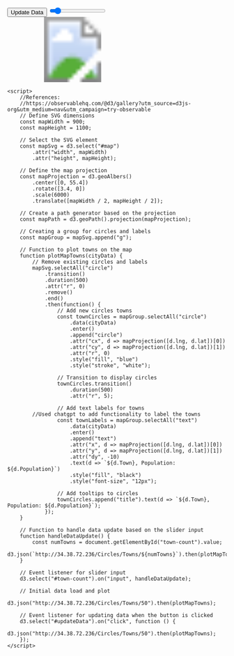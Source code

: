 <!DOCTYPE html>
<html>
<head>
    <meta charset="utf-8">
    <script src="https://d3js.org/d3.v7.min.js"></script>
</head>
<body>
    <!-- Button to update data -->
    <button id="updateData">Update Data</button>
    <!-- Input for selecting town count -->
    <input type="range" id="town-count" min="1" max="500" value="50">
    <!-- SVG element for the map -->
    <svg id="map">
        <image xlink:href="united-kingdom.svg" width="100%" height="100%"></image>
    </svg>

    <script>
        //References:
        //https://observablehq.com/@d3/gallery?utm_source=d3js-org&utm_medium=nav&utm_campaign=try-observable
        // Define SVG dimensions
        const mapWidth = 900;
        const mapHeight = 1100;

        // Select the SVG element
        const mapSvg = d3.select("#map")
            .attr("width", mapWidth)
            .attr("height", mapHeight);

        // Define the map projection
        const mapProjection = d3.geoAlbers()
            .center([0, 55.4])
            .rotate([3.4, 0])
            .scale(6000)
            .translate([mapWidth / 2, mapHeight / 2]);

        // Create a path generator based on the projection
        const mapPath = d3.geoPath().projection(mapProjection);

        // Creating a group for circles and labels
        const mapGroup = mapSvg.append("g");

        // Function to plot towns on the map
        function plotMapTowns(cityData) {
            // Remove existing circles and labels
            mapSvg.selectAll("circle")
                .transition()
                .duration(500)
                .attr("r", 0)
                .remove()
                .end()
                .then(function() {
                    // Add new circles towns
                    const townCircles = mapGroup.selectAll("circle")
                        .data(cityData)
                        .enter()
                        .append("circle")
                        .attr("cx", d => mapProjection([d.lng, d.lat])[0])
                        .attr("cy", d => mapProjection([d.lng, d.lat])[1])
                        .attr("r", 0)
                        .style("fill", "blue")
                        .style("stroke", "white");

                    // Transition to display circles
                    townCircles.transition()
                        .duration(500)
                        .attr("r", 5);

                    // Add text labels for towns
		    //Used chatgpt to add functionality to label the towns
                    const townLabels = mapGroup.selectAll("text")
                        .data(cityData)
                        .enter()
                        .append("text")
                        .attr("x", d => mapProjection([d.lng, d.lat])[0])
                        .attr("y", d => mapProjection([d.lng, d.lat])[1])
                        .attr("dy", -10)
                        .text(d => `${d.Town}, Population: ${d.Population}`)
                        .style("fill", "black")
                        .style("font-size", "12px");

                    // Add tooltips to circles
                    townCircles.append("title").text(d => `${d.Town}, Population: ${d.Population}`);
                });
        }

        // Function to handle data update based on the slider input
        function handleDataUpdate() {
            const numTowns = document.getElementById("town-count").value;
            d3.json(`http://34.38.72.236/Circles/Towns/${numTowns}`).then(plotMapTowns);
        }

        // Event listener for slider input
        d3.select("#town-count").on("input", handleDataUpdate);

        // Initial data load and plot
        d3.json("http://34.38.72.236/Circles/Towns/50").then(plotMapTowns);

        // Event listener for updating data when the button is clicked
        d3.select("#updateData").on("click", function () {
            d3.json("http://34.38.72.236/Circles/Towns/50").then(plotMapTowns);
        });
    </script>
</body>
</html>
